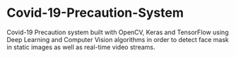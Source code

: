 # Covid-19-Precaution-System
Covid-19 Precaution system built with OpenCV, Keras and TensorFlow using Deep Learning and Computer Vision algorithms in order to detect face mask in static images as well as real-time video streams.
